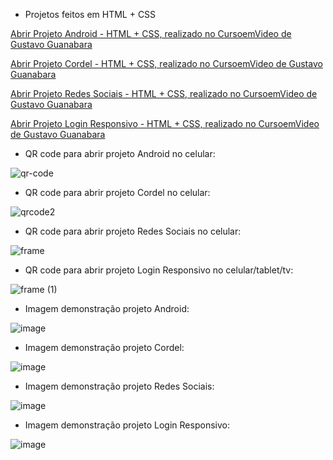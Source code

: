 * Projetos feitos em HTML + CSS

<a href="https://luangf.github.io/exercicios-html-css/projeto/android" target="_blank">Abrir Projeto Android - HTML + CSS, realizado no CursoemVideo de Gustavo Guanabara</a>

<a href="https://luangf.github.io/exercicios-html-css/projeto2/">Abrir Projeto Cordel - HTML + CSS, realizado no CursoemVideo de Gustavo Guanabara</a>

<a href="https://luangf.github.io/exercicios-html-css/projeto3/">Abrir Projeto Redes Sociais - HTML + CSS, realizado no CursoemVideo de Gustavo Guanabara</a>

<a href="https://luangf.github.io/exercicios-html-css/projeto4/">Abrir Projeto Login Responsivo - HTML + CSS, realizado no CursoemVideo de Gustavo Guanabara</a>

* QR code para abrir projeto Android no celular:

![qr-code](https://github.com/luangf/exercicios-html-css/assets/82978424/15d4a2d3-8dc9-41a8-b547-b51297458bee)

* QR code para abrir projeto Cordel no celular:

![qrcode2](https://github.com/luangf/exercicios-html-css/assets/82978424/7a656101-9ace-43f8-9b39-c4125995c0a2)

* QR code para abrir projeto Redes Sociais no celular:

![frame](https://github.com/luangf/exercicios-html-css/assets/82978424/e3af62aa-6066-426d-8f5d-609e52b7d5bc)

* QR code para abrir projeto Login Responsivo no celular/tablet/tv:

![frame (1)](https://github.com/luangf/exercicios-html-css/assets/82978424/2917f9fe-ce0d-4bbb-8c9c-c5ba88e509ab)

* Imagem demonstração projeto Android:

![image](https://github.com/luangf/exercicios-html-css/assets/82978424/8f95c0bc-036b-4207-a52c-831fba1e5ca7)

* Imagem demonstração projeto Cordel:

![image](https://github.com/luangf/exercicios-html-css/assets/82978424/0e6bf525-851f-4615-9411-9b308b354dc2)

* Imagem demonstração projeto Redes Sociais:

![image](https://github.com/luangf/exercicios-html-css/assets/82978424/62189e8d-cbb1-4fa9-b5b0-acc168a99da2)

* Imagem demonstração projeto Login Responsivo:

![image](https://github.com/luangf/exercicios-html-css/assets/82978424/7a9c194f-c7e5-49f6-9433-3c1a8e7e10f2)
